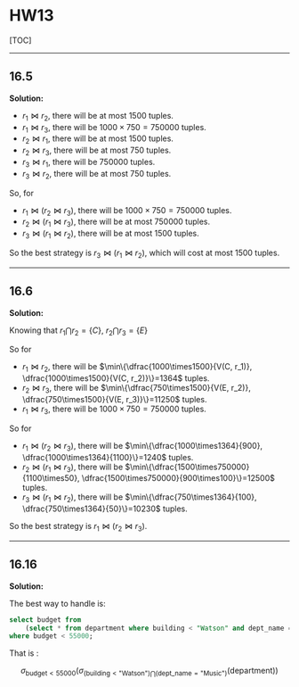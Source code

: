 # HW13

[TOC]

---

## 16.5

**Solution:**

* $r_1\Join r_2$, there will be at most 1500 tuples.
* $r_1\Join r_3$, there will be $1000\times750=750000$ tuples.
* $r_2\Join r_1$, there will be at most 1500 tuples.
* $r_2\Join r_3$, there will be at most 750 tuples.
* $r_3\Join r_1$, there will be 750000 tuples.
* $r_3\Join r_2$, there will be at most 750 tuples.

So, for

* $r_1\Join(r_2\Join r_3)$, there will be $1000\times750=750000$ tuples.
* $r_2\Join(r_1\Join r_3)$, there will be at most 750000 tuples.
* $r_3\Join(r_1\Join r_2)$, there will be at most 1500 tuples.

So the best strategy is $r_3\Join(r_1\Join r_2)$, which will cost at most 1500 tuples.

---

## 16.6

**Solution:**

Knowing that $r_1\bigcap r_2=\{C\}$, $r_2\bigcap r_3=\{E\}$

So for

* $r_1\Join r_2$, there will be $\min\{\dfrac{1000\times1500}{V(C, r_1)}, \dfrac{1000\times1500}{V(C, r_2)}\}=1364$ tuples.
* $r_2\Join r_3$, there will be $\min\{\dfrac{750\times1500}{V(E, r_2)}, \dfrac{750\times1500}{V(E, r_3)}\}=11250$ tuples.
* $r_1\Join r_3$, there will be $1000\times750=750000$ tuples.

So for

* $r_1\Join(r_2\Join r_3)$, there will be $\min\{\dfrac{1000\times1364}{900}, \dfrac{1000\times1364}{1100}\}=1240$ tuples.
* $r_2\Join(r_1\Join r_3)$, there will be $\min\{\dfrac{1500\times750000}{1100\times50}, \dfrac{1500\times750000}{900\times100}\}=12500$ tuples.
* $r_3\Join(r_1\Join r_2)$, there will be $\min\{\dfrac{750\times1364}{100}, \dfrac{750\times1364}{50}\}=10230$ tuples.

So the best strategy is $r_1\Join(r_2\Join r_3)$.

---

## 16.16

**Solution:**

The best way to handle is:

```sql
select budget from
    (select * from department where building < "Watson" and dept_name = "Music")
where budget < 55000;
```

That is :

$$\sigma_{\text{budget}<55000}(\sigma_{(\text{building}<\text{"Watson"})\bigcap(\text{dept\_name}=\text{"Music"})}(\text{department}))$$
